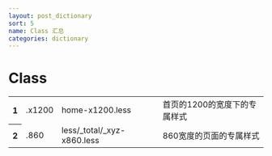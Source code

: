 ```yaml
---
layout: post_dictionary
sort: 5
name: Class 汇总
categories: dictionary
---
```


# Class

<table cellspacing="0" cellpadding="0">
    <tbody>
        <tr>
            <th>1</th>
            <td>.x1200</td>
            <td>home-x1200.less</td>
            <td>首页的1200的宽度下的专属样式</td>
        </tr>
        <tr>
            <th>2</th>
            <td>.860</td>
            <td>less/_total/_xyz-x860.less</td>
            <td>860宽度的页面的专属样式</td>
        </tr>
    </tbody>
</table>
